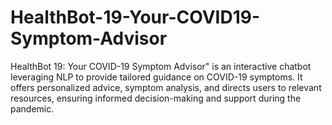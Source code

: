 # HealthBot-19-Your-COVID19-Symptom-Advisor
HealthBot 19: Your COVID-19 Symptom Advisor" is an interactive chatbot leveraging NLP to provide tailored guidance on COVID-19 symptoms. It offers personalized advice, symptom analysis, and directs users to relevant resources, ensuring informed decision-making and support during the pandemic.
